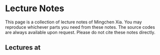 # Lecture Notes

This page is a collection of lecture notes of Mingchen Xia. You may reproduce whichever parts you need from these notes. The source codes are always available upon request. Please do not cite these notes directly. 

## Lectures at 
